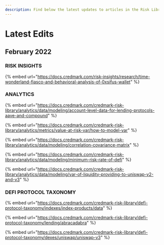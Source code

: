 ```yaml
---
description: Find below the latest updates to articles in the Risk Library
---
```


# Latest Edits

## February 2022

### RISK INSIGHTS

{% embed url="https://docs.credmark.com/risk-insights/research/time-wonderland-fiasco-and-behavioral-analysis-of-0xsifus-wallet" %}

### ANALYTICS&#x20;

{% embed url="https://docs.credmark.com/credmark-risk-library/analytics/data/modeling/account-level-data-for-lending-protocols-aave-and-compound" %}

{% embed url="https://docs.credmark.com/credmark-risk-library/analytics/metrics/value-at-risk-var/how-to-model-var" %}

{% embed url="https://docs.credmark.com/credmark-risk-library/analytics/data/modeling/correlation-covariance-matrix" %}

{% embed url="https://docs.credmark.com/credmark-risk-library/analytics/data/modeling/minimum-risk-rate-of-defi" %}

{% embed url="https://docs.credmark.com/credmark-risk-library/analytics/data/modeling/var-of-liquidity-providing-to-uniswap-v2-and-v3" %}

### DEFI PROTOCOL TAXONOMY

{% embed url="https://docs.credmark.com/credmark-risk-library/defi-protocol-taxonomy/indexes/index-products/data" %}

{% embed url="https://docs.credmark.com/credmark-risk-library/defi-protocol-taxonomy/lending/abracadabra" %}

{% embed url="https://docs.credmark.com/credmark-risk-library/defi-protocol-taxonomy/dexes/uniswap/uniswap-v3" %}
